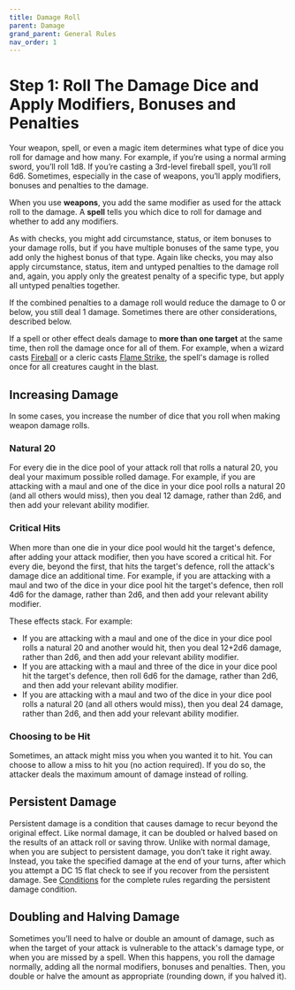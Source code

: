 ```yaml
---
title: Damage Roll
parent: Damage
grand_parent: General Rules
nav_order: 1
---
```


# Step 1: Roll The Damage Dice and Apply Modifiers, Bonuses and Penalties
Your weapon, spell, or even a magic item determines what type of dice you roll for damage and how many. For example, if you’re using a normal arming sword, you’ll roll 1d8. If you’re casting a 3rd-level fireball spell, you’ll roll 6d6. Sometimes, especially in the case of weapons, you’ll apply modifiers, bonuses and penalties to the damage.

When you use **weapons**, you add the same modifier as used for the attack roll to the damage. A **spell** tells you which dice to roll for damage and whether to add any modifiers.

As with checks, you might add circumstance, status, or item bonuses to your damage rolls, but if you have multiple bonuses of the same type, you add only the highest bonus of that type. Again like checks, you may also apply circumstance, status, item and untyped penalties to the damage roll and, again, you apply only the greatest penalty of a specific type, but apply all untyped penalties together.

If the combined penalties to a damage roll would reduce the damage to 0 or below, you still deal 1 damage. Sometimes there are other considerations, described below.

If a spell or other effect deals damage to **more than one target** at the same time, then roll the damage once for all of them. For example, when a wizard casts [Fireball](https://stormchaserroleplaying.com/stormchaserRPG/Spells/3/Evocation/#fireball) or a cleric casts [Flame Strike](), the spell's damage is rolled once for all creatures caught in the blast.

## Increasing Damage
In some cases, you increase the number of dice that you roll when making weapon damage rolls.

### Natural 20
For every die in the dice pool of your attack roll that rolls a natural 20, you deal your maximum possible rolled damage. For example, if you are attacking with a maul and one of the dice in your dice pool rolls a natural 20 (and all others would miss), then you deal 12 damage, rather than 2d6, and then add your relevant ability modifier.

### Critical Hits
When more than one die in your dice pool would hit the target's defence, after adding your attack modifier, then you have scored a critical hit. For every die, beyond the first, that hits the target's defence, roll the attack's damage dice an additional time. For example, if you are attacking with a maul and two of the dice in your dice pool hit the target's defence, then roll 4d6 for the damage, rather than 2d6, and then add your relevant ability modifier.

These effects stack. For example:
* If you are attacking with a maul and one of the dice in your dice pool rolls a natural 20 and another would hit, then you deal 12+2d6 damage, rather than 2d6, and then add your relevant ability modifier.
* If you are attacking with a maul and three of the dice in your dice pool hit the target's defence, then roll 6d6 for the damage, rather than 2d6, and then add your relevant ability modifier.
* If you are attacking with a maul and two of the dice in your dice pool rolls a natural 20 (and all others would miss), then you deal 24 damage, rather than 2d6, and then add your relevant ability modifier.

### Choosing to be Hit
Sometimes, an attack might miss you when you wanted it to hit. You can choose to allow a miss to hit you (no action required). If you do so, the attacker deals the maximum amount of damage instead of rolling.

## Persistent Damage
Persistent damage is a condition that causes damage to recur beyond the original effect. Like normal damage, it can be doubled or halved based on the results of an attack roll or saving throw. Unlike with normal damage, when you are subject to persistent damage, you don’t take it right away. Instead, you take the specified damage at the end of your turns, after which you attempt a DC 15 flat check to see if you recover from the persistent damage. See [Conditions](https://stormchaserroleplaying.com/stormchaserRPG/Conditions/) for the complete rules regarding the persistent damage condition.

## Doubling and Halving Damage
Sometimes you’ll need to halve or double an amount of damage, such as when the target of your attack is vulnerable to the attack's damage type, or when you are missed by a spell. When this happens, you roll the damage normally, adding all the normal modifiers, bonuses and penalties. Then, you double or halve the amount as appropriate (rounding down, if you halved it).
